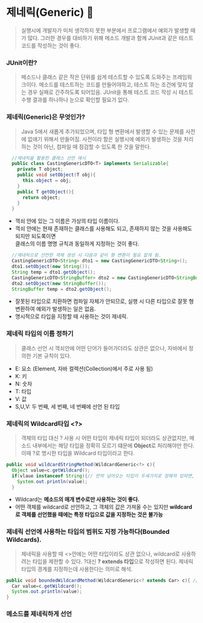 # 제네릭(Generic) 📌
> 실행시에 개발자가 미처 생각하지 못한 부분에서 프로그램에서 예외가 발생할 때가 많다.
> 그러한 경우를 대비하기 위해 메소드 개발과 함께 JUnit과 같은 테스트코드를 작성하는 것이 좋다.   

### JUnit이란?
> 메소드나 클래스 같은 작은 단위를 쉽게 테스트할 수 있도록 도와주는 프레임워크이다.
> 메소드를 테스트하는 코드를 만들어야하고, 테스트 하는 조건에 맞지 않는 경우 실패로 간주하도록 되어있음.
> JUnit을 통해 테스트 코드 작성 시 테스트 수행 결과를 하나하나 눈으로 확인할 필요가 없다.

### 제네릭(Generic)은 무엇인가?
> Java 5에서 새롭게 추가되었으며, 타입 형 변환에서 발생할 수 있는 문제를 사전에 없애기 위해서 만들어짐.
> 사전이라 함은 실행시에 예외가 발생하는 것을 처리하는 것이 아닌, 컴파일 때 점검할 수 있도록 한 것을 말한다.
```java
  //제네릭을 활용한 클래스 선언 예시
  public class CastingGenericDTO<T> implements Serializable{
    private T object;
    public void setObject(T obj){
      this.object = obj;
    }
    public T getObject(){
      return object;
    }
  }
```
 * 꺽쇠 안에 있는 그 이름은 가상의 타입 이름이다.
 * 꺽쇠 안에는 현재 존재하는 클래스를 사용해도 되고, 존재하지 않는 것을 사용해도 되지만 되도록이면   
   클래스의 이름 명명 규칙과 동일하게 지정하는 것이 좋다.
```java
  //제네릭으로 선언한 객체 생성 시 다음과 같이 형 변환이 필요 없게 됨.
  CastingGenericDTO<String> dto1 = new CastingGenericDTO<String>();
  dto1.setObject(new String());
  String temp = dto1.getObject();
  CastingGenericDTO<StringBuffer> dto2 = new CastingGenericDTO<StringBuffer>();
  dto2.setObject(new StringBuffer());
  StringBuffer temp = dto2.getObject();
```
  * 잘못된 타입으로 치환하면 컴파일 자체가 안되므로, 실행 시 다른 타입으로 잘못 형 변환하여 예외가 발생하는 일은 없음.
  * 명시적으로 타입을 지정할 때 사용하는 것이 제네릭.

### 제네릭 타입의 이름 정하기
> 클래스 선언 시 꺽쇠안에 어떤 단어가 들어가더라도 상관은 없으나, 자바에서 정의한 기본 규칙이 있다.
  * E: 요소 (Element, 자바 컬렉션(Collection)에서 주로 사용 됨)
  * K: 키
  * N: 숫자
  * T: 타입
  * V: 값
  * S,U,V: 두 번째, 세 번째, 네 번째에 선언 된 타입

### 제네릭의 Wildcard타입 <?>
> 객체의 타입 대신 ? 사용 시 어떤 타입이 제네릭 타입이 되더라도 상관없지만, 메소드 내부에서는 해당 타입을 정확히 모르기 떄문에
> **Object**로 처리해야만 한다. 이때 ?로 명시한 타입을 Wildcard 타입이라고 한다.
```java
public void wildcardStringMethod(WildcardGeneric<?> c){
  Object value=c.getWildcard();
  if(vlaue instanceof String){// 만약 넘어오는 타입이 두세가지로 정해져 있따면, 다음과 같이 메소드 내에서 instanceof를 사용하여 해당 타입 확인
    System.out.println(value);
  }
```
  * Wildcard는 **메소드의 매개 변수로만 사용하는 것이 좋다.**
  * 어떤 객체를 wildcard로 선언하고, 그 객체의 값은 가져올 수는 있지만 **wildcard로 객체를 선언했을 때에는 특정 타입으로 값을 지정하는 것은 불가능**

### 제네릭 선언에 사용하는 타입의 범위도 지정 가능하다(Bounded Wildcards).
> 제네릭을 사용할 때 <>안에는 어떤 타입이라도 상관 없으나, wildcard로 사용하려는 타입을 제한할 수 있다.
> ?대신 **? extends 타입**으로 작성하면 된다.
> 제네릭 타입의 경계를 지정하는데 사용한다는 의미로 해석.
```java
public void boundedWildcardMethod(WildcardGeneric<? extends Car> c){ //이렇게 선언 시 car를 상속받은 모든 클래스를 사용할 수 있음
  Car value=c.getWildcard();
  System.out.println(value);
}
```
### 메소드를 제네릭하게 선언









